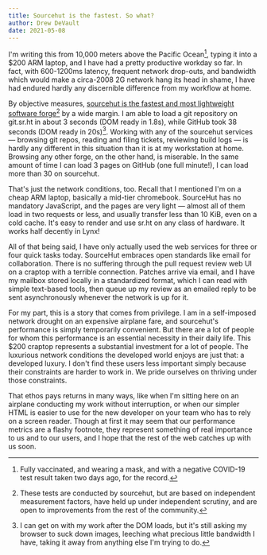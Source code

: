 ```yaml
---
title: Sourcehut is the fastest. So what?
author: Drew DeVault
date: 2021-05-08
---
```


I'm writing this from 10,000 meters above the Pacific Ocean[^1], typing it into
a $200 ARM laptop, and I have had a pretty productive workday so far. In fact,
with 600-1200ms latency, frequent network drop-outs, and bandwidth which would
make a circa-2008 2G network hang its head in shame, I have had endured hardly
any discernible difference from my workflow at home.

[^1]: Fully vaccinated, and wearing a mask, and with a negative COVID-19 test result taken two days ago, for the record.

By objective measures, [sourcehut is the fastest and most lightweight software
forge][0][^2] by a wide margin. I am able to load a git repository on git.sr.ht
in about 3 seconds (DOM ready in 1.8s), while GitHub took 38 seconds (DOM ready
in 20s)[^3]. Working with any of the sourcehut services &mdash; browsing git
repos, reading and filing tickets, reviewing build logs &mdash; is hardly any
different in this situation than it is at my workstation at home. Browsing any
other forge, on the other hand, is miserable. In the same amount of time I can
load 3 pages on GitHub (one full minute!), I can load more than 30 on sourcehut.

[0]: https://forgeperf.org
[^2]: These tests are conducted by sourcehut, but are based on independent measurement factors, have held up under independent scrutiny, and are open to improvements from the rest of the community.
[^3]: I can get on with my work after the DOM loads, but it's still asking my browser to suck down images, leeching what precious little bandwidth I have, taking it away from anything else I'm trying to do.

That's just the network conditions, too. Recall that I mentioned I'm on a cheap
ARM laptop, basically a mid-tier chromebook. SourceHut has no mandatory
JavaScript, and the pages are very light &mdash; almost all of them load in two
requests or less, and usually transfer less than 10 KiB, even on a cold cache.
It's easy to render and use sr.ht on any class of hardware. It works half
decently in Lynx!

All of that being said, I have only actually used the web services for three or
four quick tasks today. SourceHut embraces open standards like email for
collaboration. There is no suffering through the pull request review web UI on a
craptop with a terrible connection. Patches arrive via email, and I have my
mailbox stored locally in a standardized format, which I can read with simple
text-based tools, then queue up my review as an emailed reply to be sent
asynchronously whenever the network is up for it.

For my part, this is a story that comes from privilege. I am in a self-imposed
network drought on an expensive airplane fare, and sourcehut's performance is
simply temporarily convenient. But there are a lot of people for whom this
performance is an essential necessity in their daily life. This $200 craptop
represents a substantial investment for a lot of people. The luxurious network
conditions the developed world enjoys are just that: a developed luxury. I don't
find these users less important simply because their constraints are harder to
work in. We pride ourselves on thriving under those constraints.

That ethos pays returns in many ways, like when I'm sitting here on an airplane
conducting my work without interruption, or when our simpler HTML is easier to
use for the new developer on your team who has to rely on a screen reader.
Though at first it may seem that our performance metrics are a flashy footnote,
they represent something of real importance to us and to our users, and I hope
that the rest of the web catches up with us soon.
